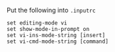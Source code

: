Put the following into `.inputrc`
```
set editing-mode vi
set show-mode-in-prompt on
set vi-ins-mode-string [insert]
set vi-cmd-mode-string [command]
```
